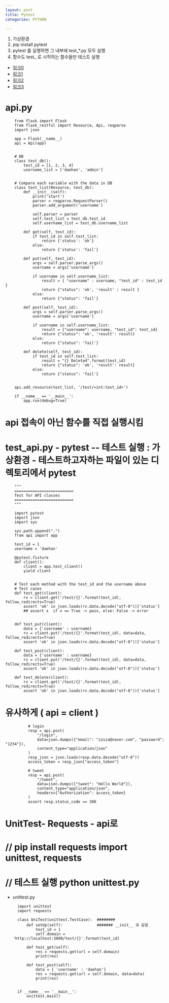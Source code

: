 ```yaml
---
layout: post
title: Pytest
categories: PYTHON

---
```


1. 가상환경
2. pip install pytest  
3. pytest 를 실행하면 그 내부에 test_*.py 모두 실행
4. 함수도 test_ 로 시작하는 함수들만 테스트 실행

* [링크0]
* [링크1]
* [링크2]
* [링크3]




# api.py


        from flask import Flask
        from flask_restful import Resource, Api, reqparse
        import json

        app = Flask(__name__)
        api = Api(app)


        # DB
        class test_db():
            test_id = [1, 2, 3, 4]
            username_list = ['daehan', 'admin']


        # Compare each variable with the data in DB
        class test_list(Resource, test_db):
            def __init__(self):
                print('start')
                parser = reqparse.RequestParser()
                parser.add_argument('username')

                self.parser = parser
                self.test_list = test_db.test_id
                self.username_list = test_db.username_list

            def get(self, test_id):
                if test_id in self.test_list:
                    return {'status': 'ok'}
                else:
                    return {'status': 'fail'}

            def put(self, test_id):
                args = self.parser.parse_args()
                username = args['username']

                if username in self.username_list:
                    result = { "username" : username, "test_id" : test_id }
                    return {"status": 'ok', 'result' : result }
                else:
                    return {"status": 'fail'}

            def post(self, test_id):
                args = self.parser.parse_args()
                username = args['username']

                if username in self.username_list:
                    result = {"username": username, "test_id": test_id}
                    return {"status": 'ok', 'result': result}
                else:
                    return {"status": 'fail'}

            def delete(self, test_id):
                if test_id in self.test_list:
                    result = "{} Deleted".format(test_id)
                    return {"status": 'ok', 'result': result}
                else:
                    return {"status": 'fail'}


        api.add_resource(test_list, '/test/<int:test_id>')

        if __name__ == '__main__':
            app.run(debug=True)
            
            
# api 접속이 아닌 함수를 직접 실행시킴
# test_api.py  - pytest  -- 테스트 실행 : 가상환경 - 테스트하고자하는 파일이 있는 디렉토리에서 pytest  



        """
        ==========================
        Test for API classes
        ==========================
        """

        import pytest
        import json
        import sys

        sys.path.append(".")
        from api import app

        test_id = 1
        username = 'daehan'

        @pytest.fixture
        def client():
            client = app.test_client()
            yield client


        # Test each method with the test_id and the username above
        # Test cases
        def test_get(client):
            rv = client.get('/test/{}'.format(test_id), follow_redirects=True)
            assert 'ok' in json.loads(rv.data.decode("utf-8"))['status']
            ## assert x  if x == True -> pass, else: False -> error
            

        def test_put(client):
            data = {'username' : username}
            rv = client.put('/test/{}'.format(test_id), data=data, follow_redirects=True)
            assert 'ok' in json.loads(rv.data.decode("utf-8"))['status']

        def test_post(client):
            data = {'username' : username}
            rv = client.put('/test/{}'.format(test_id), data=data, follow_redirects=True)
            assert 'ok' in json.loads(rv.data.decode("utf-8"))['status']

        def test_delete(client):
            rv = client.get('/test/{}'.format(test_id), follow_redirects=True)
            assert 'ok' in json.loads(rv.data.decode("utf-8"))['status']


# 유사하게  ( api = client )

              # login
              resp = api.post(
                  "/login",
                  data=json.dumps({"email": "zzsza@naver.com", "password": "1234"}),
                  content_type="application/json"
              )
              resp_json = json.loads(resp.data.decode("utf-8"))
              access_token = resp_json["access_token"]

              # tweet
              resp = api.post(
                  "/tweet",
                  data=json.dumps({"tweet": "Hello World"}),
                  content_type="application/json",
                  headers={"Authorization": access_token}
              )
              assert resp.status_code == 200
              
#  UnitTest- Requests  - api로 
# // pip install requests  import unittest, requests 
# // 테스트 실행 python unittest.py

* unittest.py

        import unittest
        import requests

        class UniTest(unittest.TestCase):  ######## 
            def setUp(self):               ####### __init__ 과 같음
                test_id = 1
                self.domain = 'http://localhost:5000/test/{}'.format(test_id)

            def test_get(self):
                res = requests.get(url = self.domain)
                print(res)

            def test_post(self):
                data = { 'username' : 'daehan'}
                res = requests.get(url = self.domain, data=data)
                print(res)


        if __name__ == '__main__':
            unittest.main()






[링크0]: https://flask.palletsprojects.com/en/1.1.x/testing/
[링크1]: https://jybaek.tistory.com/806?category=478096
[링크2]: https://github.com/rampart81/python-backend-book/blob/master/chapter5/app.py
[링크3]: https://zzsza.github.io/development/2019/03/05/unit-test-with-flask/


